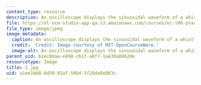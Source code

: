 ```yaml
---
content_type: resource
description: An oscilloscope displays the sinusoidal waveform of a whistling sound.
file: https://ol-ocw-studio-app-qa.s3.amazonaws.com/courses/ec-s06-practical-electronics-fall-2004/a1ee1b688d5085af50b45f28da8e063c_2.jpg
file_type: image/jpeg
image_metadata:
  caption: An oscilloscope displays the sinusoidal waveform of a whistling sound.
  credit: 'Credit: Image courtesy of MIT OpenCourseWare.'
  image-alt: An oscilloscope displays the sinusoidal waveform of a whistling sound.
parent_uid: b1ec0daa-e898-cb17-a8f7-1a430a89b2de
resourcetype: Image
title: 2.jpg
uid: a1ee1b68-8d50-85af-50b4-5f28da8e063c
---
```

